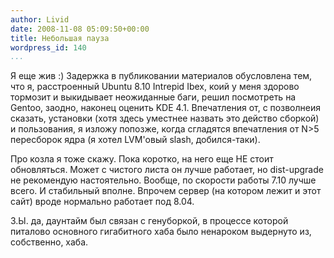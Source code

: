 ```yaml
---
author: Livid
date: 2008-11-08 05:09:50+00:00
title: Небольшая пауза
wordpress_id: 140
...
```


Я еще жив :) Задержка в публиковании материалов обусловлена тем, что я,
расстроенный Ubuntu 8.10 Intrepid Ibex, коий у меня здорово тормозит и
выкидывает неожиданные баги, решил посмотреть на Gentoo, заодно, наконец
оценить KDE 4.1. Впечатления от, с позволнеия сказать, установки (хотя
здесь уместнее назвать это действо сборкой) и пользования, я изложу
попозже, когда сгладятся впечатления от N\>5 пересборок ядра (я хотел
LVM'овый slash, добился-таки).

Про козла я тоже скажу. Пока коротко, на него еще НЕ стоит обновляться.
Может с чистого листа он лучше работает, но dist-upgrade не рекомендую
настоятельно. Вообще, по скорости работы 7.10 лучше всего. И стабильный
вполне. Впрочем сервер (на котором лежит и этот сайт) вроде нормально
работает под 8.04.

З.Ы. да, даунтайм был связан с генуборкой, в процессе которой питалово
основного гигабитного хаба было ненароком выдернуто из, собственно,
хаба.
